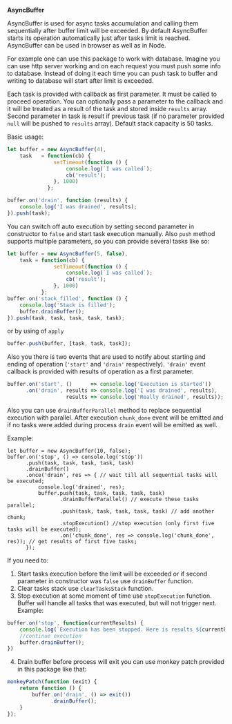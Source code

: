 **AsyncBuffer** 

AsyncBuffer is used for async tasks accumulation and calling them sequentially after buffer limit will be exceeded.
By default AsyncBuffer starts its operation automatically just after tasks limit is reached.
AsyncBuffer can be used in browser as well as in Node.

For example one can use this package to work with database.
Imagine you can use http server working and on each request you must push some info to database.
Instead of doing it each time you can push task to buffer and writing to database will start after limit is exceeded.

Each task is provided with callback as first parameter. It must be called to proceed operation.
You can optionally pass a parameter to the callback and it will be treated as a result of the task and stored inside `results` array.
Second parameter in task is result if previous task (if no parameter provided `null` will be pushed to `results` array).
Default stack capacity is 50 tasks.

Basic usage:
```javascript
let buffer = new AsyncBuffer(4),
    task   = function(cb) {
               setTimeout(function () {
                   console.log(`I was called`);
                   cb('result');
               }, 1000)
             };

buffer.on('drain', function (results) {
    console.log('I was drained', results);
}).push(task);
```

You can switch off auto execution by setting second parameter in constructor to `false` and start task execution manually.
Also `push` method supports multiple parameters, so you can provide several tasks like so:
```javascript
let buffer = new AsyncBuffer(5, false),
    task = function(cb) {
               setTimeout(function () {
                   console.log(`I was called`);
                   cb('result');
               }, 1000)
           };
buffer.on('stack_filled', function () {
    console.log('Stack is filled');
    buffer.drainBuffer();
}).push(task, task, task, task, task);
```
or by using of `apply`
```javascript
buffer.push(buffer, [task, task, task]);
```
Also you there is two events that are used to notify about starting and ending of operation (`'start'` and `'drain'` respectively).
`'drain'` event callback is provided with results of operation as a first parameter.
```javascript
buffer.on('start', ()      => console.log('Execution is started'))
      .on('drain', results => console.log('I was drained', results), 
                   results => console.log('Really drained', results));
```
Also you can use `drainBufferParallel` method to replace sequential execution with parallel.
After execution `chunk_done` event will be emitted and if no tasks were added during process `drain` event will be emitted as well.

Example:
```
let buffer = new AsyncBuffer(10, false);
buffer.on('stop', () => console.log('stop'))
      .push(task, task, task, task, task)
      .drainBuffer()
      .once('drain', res => { // wait till all sequential tasks will be executed;
          console.log('drained', res);
          buffer.push(task, task, task, task, task) 
                 .drainBufferParallel() // execute these tasks parallel;
                 .push(task, task, task, task, task) // add another chunk;
                 .stopExecution() //stop execution (only first five tasks will be executed);
                 .on('chunk_done', res => console.log('chunk_done', res)); // get results of first five tasks;
      });
```

If you need to:

1. Start tasks execution before the limit will be exceeded or if second parameter in constructor was `false` use `drainBuffer` function.
2. Clear tasks stack use `clearTasksStack` function.
3. Stop execution at some moment of time use `stopExecution` function. Buffer will handle all tasks that was executed, but will not trigger next. Example:
```javascript
buffer.on('stop', function(currentResults) {
    console.log(`Execution has been stopped. Here is results ${currentResults}`);
    //continue execution
    buffer.drainBuffer();
})
```
4. Drain buffer before process will exit you can use monkey patch provided in this package like that:
```javascript
monkeyPatch(function (exit) {
    return function () {
        buffer.on('drain', () => exit())
              .drainBuffer();
    }
});
```